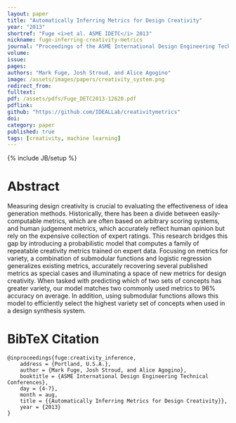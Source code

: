 ```yaml
---
layout: paper
title: "Automatically Inferring Metrics for Design Creativity"
year: "2013"
shortref: "Fuge <i>et al. ASME IDETC</i> 2013"
nickname: fuge-inferring-creativity-metrics
journal: "Proceedings of the ASME International Design Engineering Technical Conferences"
volume: 
issue: 
pages: 
authors: "Mark Fuge, Josh Stroud, and Alice Agogino"
image: /assets/images/papers/creativity_system.png
redirect_from: 
fulltext: 
pdf: /assets/pdfs/Fuge_DETC2013-12620.pdf
pdflink: 
github: "https://github.com/IDEALLab/creativitymetrics"
doi: 
category: paper
published: true
tags: [creativity, machine learning]
---
```

{% include JB/setup %}

# Abstract 

Measuring design creativity is crucial to evaluating the effectiveness of idea generation methods. Historically, there has been a divide between easily-computable metrics, which are often based on arbitrary scoring systems, and human judgement metrics, which accurately reflect human opinion but rely on the expensive collection of expert ratings. This research bridges this gap by introducing a probabilistic model that computes a family of repeatable creativity metrics trained on expert data. Focusing on metrics for variety, a combination of submodular functions and logistic regression generalizes existing metrics, accurately recovering several published metrics as special cases and illuminating a space of new metrics for design creativity. When tasked with predicting which of two sets of concepts has greater variety, our model matches two commonly used metrics to 96% accuracy on average. In addition, using submodular functions allows this model to efficiently select the highest variety set of concepts when used in a design synthesis system.


# BibTeX Citation

```
@inproceedings{fuge:creativity_inference,
    address = {Portland, U.S.A.},
    author = {Mark Fuge, Josh Stroud, and Alice Agogino},
    booktitle = {ASME International Design Engineering Technical Conferences},
    day = {4-7},
    month = aug,
    title = {{Automatically Inferring Metrics for Design Creativity}},
    year = {2013}
}
```